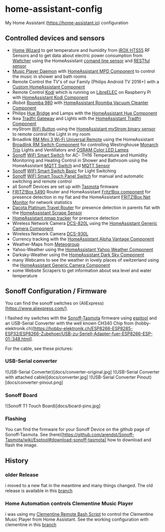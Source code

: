 # home-assistant-config
My Home Assistant (https://home-assistant.io) configuration

## Controlled devices and sensors

* [Home Wizard](https://homewizard.com/) to get temperature and humidity from [iROX HTS55](http://www.irox.com/fr/produits/accessoires/hts55.htm) RF Sensors and to get data about electric power consumption from [Wattcher](https://www.wattcher.nl/en/) using the HomeAssistant [comand line sensor](https://www.home-assistant.io/components/sensor.command_line/) and [RESTful sensor](https://www.home-assistant.io/components/sensor.rest/)
* [Music Player Daemon](https://www.musicpd.org/) with [HomeAssistant MPD Component](https://www.home-assistant.io/components/media_player.mpd/) to control the music in shower and bath rooms
* Remote Control the TV's of our Family (Philips Android TV 2016+) with a [Custom HomeAssistant Component](https://github.com/nstrelow/ha_philips_2016)
* Remote Control [Kodi](https://kodi.tv/) which is running on [LibreELEC](https://libreelec.tv/) on Raspberry Pi with [HomeAssistant Kodi Component](https://www.home-assistant.io/components/media_player.kodi/)
* iRobot [Roomba 980](https://shop.irobot.de/roomba-staubs-staubsaugerroboter-roomba-980/R980040.html) with [HomeAssistant Roomba Vacuum Cleanter Component](https://www.home-assistant.io/components/vacuum.roomba/)
* Philips [Hue Bridge](https://www2.meethue.com/en-us/p/hue-bridge/046677458478) and Lamps with the [HomeAssistant Hue Component](https://www.home-assistant.io/components/hue/) 
* Ikea [Tradfri Gateway](https://www.ikea.com/us/en/catalog/products/00337813/) and Lights with the [HomeAssistant Tradfri Component](https://www.home-assistant.io/components/tradfri/) 
* myStrom [WiFi Button](https://mystrom.ch/wifi-button/) using the [HomeAssistant myStrom binary sensor](https://www.home-assistant.io/components/binary_sensor.mystrom/) to remote control the Light in my room
* Broadlink [RM Mini 3 Wi-Fi Universal Remote](http://www.ibroadlink.com/rmMini3/) using the HomeAssistant [Broadlink RM Switch Component](https://www.home-assistant.io/components/switch.broadlink/) for controlling Westinghouse [Monarch Trio](https://www.lampenwelt.ch/westinghouse-monarch-trio-ventilator.html) Lights and Ventillators and [OSRAM Color LED Lamps](https://www.osram.com/)
* [Sonoff](https://sonoff.in/) [WiFi Smart Switch](https://www.sonoff.in/index.php?route=product/product&product_id=79) for AC- TH16 Temperature and Humidity Monitoring and Heating Control in Shower and Bathroom using the HomeAssistant [MQTT Switch](https://www.home-assistant.io/components/switch.mqtt/) and [MQTT Sensor](https://www.home-assistant.io/components/sensor.mqtt/)
* [Sonoff](https://sonoff.in/) [WIFI Smart Switch Basic](https://www.sonoff.in/index.php?route=product/product&product_id=75) for Light Switching
* [Sonoff](https://sonoff.in/) [WIFI Smart Touch Panel Switch](https://www.sonoff.in/index.php?route=product/product&product_id=73) for manual and automatic switching and remote control
* all Sonoff Devices are set up with [Tasmota](https://github.com/arendst/Sonoff-Tasmota) firmware
* [FRITZ!Box 5490](https://ch.avm.de/produkte/fritzbox/fritzbox-5490/) Router and HomeAssistant [Fritz!Box component](https://www.home-assistant.io/components/device_tracker.fritz/) for presence detection in my flat and the HomeAssistant [FRITZ!Box Net Monitor](https://www.home-assistant.io/components/sensor.fritzbox_netmonitor/) for network statistics
* [Dacota Platinum Travel Router](https://www.power.no/data-og-tilbehoer/nettverk-og-rutere/router/dacota-p-travel-router/p-253786/) for presence detection in parents flat with the [HomeAssistant Scrape Sensor](https://www.home-assistant.io/components/sensor.scrape/)
* [HomeAssistant nmap tracker](https://www.home-assistant.io/components/device_tracker.nmap_tracker/) for presence detection
* Wireless Network Camera [DCS-820L](https://eu.dlink.com/uk/en/products/dcs-820l-wifi-baby-camera) using the [HomeAssistant Generic Camera Component](https://www.home-assistant.io/components/camera.generic/)
* Wireless Network Camera [DCS-930L](https://eu.dlink.com/uk/en/products/dcs-930l-wireless-n-network-camera)
* Currency tracking with the [HomeAssistant Alpha Vantage Component](https://www.home-assistant.io/components/sensor.alpha_vantage/)
* Weather-Maps from [Meteogroup](https://www.meteogroup.com)
* Yahoo-Weather using the [HomeAssistant Yahoo Weather Component](https://www.home-assistant.io/components/weather.yweather/)
* Darksky-Weather using the [HomeAssistant Dark Sky Component](https://www.home-assistant.io/components/weather.darksky/)
* many Webcams to see the weather in lovely places of switzerland using the [HomeAssistant Generic Camera Component](https://www.home-assistant.io/components/camera.generic/)
* some Website Scrapers to get information about sea level and water temperature

## Sonoff Configuration / Firmware
You can find the sonoff switches on (AliExpress)[https://www.aliexpress.com/].

I flashed my switches with the [Sonoff-Tasmota](https://github.com/arendst/Sonoff-Tasmota) firmware using [esptool](https://github.com/arendst/Sonoff-Tasmota/wiki/Esptool) and an USB-Serial Converter with the well known CH340 Chip from (hobby-elektronik.ch)[https://hobby-elektronik.ch/ESP8266-ESP8285-ESP32/ESP8266-Zubehoer/USB-zu-Seriell-Adapter-fuer-ESP8266-ESP-01::348.html].

For the cable, see these pictures:

### USB-Serial converter
!(USB-Serial Converter)[docs/converter-original.jpg]
!(USB-Serial Converter with attached cable)[docs/converter.jpg]
!(USB-Serial Converter Pinout)[docs/converter-pinout.png]

### Sonoff Board
!(Sonoff T1 Touch Board)[docs/board-pins.jpg]

### Flashing
You can find the firmware for your Sonoff Device on the github page of Sonoff-Tasmota. See (here)[https://github.com/arendst/Sonoff-Tasmota/wiki/Esptool#download-sonoff-tasmota] how to download and flash the image.

## History
### older Release

i moved to a new flat in the meantime and many things changed. The old release is available in this [branch](https://github.com/mgafner/home-assistant-config/tree/Release1)

### Home Automation controls Clementine Music Player

i was using my [Clementine Remote Bash Script](https://github.com/mgafner/clementine-remote-bash) to control the Clementine Music Player from Home Assistant.
See the working configuration with clementine in this [branch](https://github.com/mgafner/home-assistant-config/tree/clementine)

